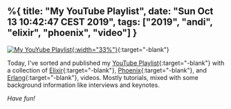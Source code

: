 %{ 
  title:  "My YouTube Playlist",
  date: "Sun Oct 13 10:42:47 CEST 2019",
  tags: ["2019", "andi", "elixir", "phoenix", "video"]
}
---
[![My YouYube Playlist](/assets/posts/2019/youtube_playlist.png){:width="33%"}](https://www.youtube.com/playlist?list=PLj4n0YSbZVe-RqTrFDc5dv5C1E_GWd5Vy){:target="-blank"}

Today, I've sorted and published my [YouTube Playlist][]{:target="-blank"} with a collection of 
[Elixir][]{:target="-blank"}, [Phoenix][]{:target="-blank"}, and [Erlang][]{:target="-blank"}, 
videos. Mostly tutorials, mixed with some background information like interviews and keynotes.

_Have fun!_


[YouTube Playlist]: https://www.youtube.com/playlist?list=PLj4n0YSbZVe-RqTrFDc5dv5C1E_GWd5Vy
[Elixir]: https://elixir-lang.org
[Phoenix]: https://pheonixframework.org
[Erlang]: https://erlang.org

